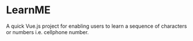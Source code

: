 # LearnME
A quick Vue.js project for enabling users to learn a sequence of characters or numbers i.e. cellphone number.
